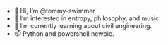 - 👋 Hi, I’m @tommy-swimmer
- 👀 I’m interested in entropy, philosophy, and music.
- 🌱 I’m currently learning about civil engineering.
- 📫 Python and powershell newbie.

<!---
tommy-swimmer/tommy-swimmer is a ✨ special ✨ repository because its `README.md` (this file) appears on your GitHub profile.
You can click the Preview link to take a look at your changes.
--->
